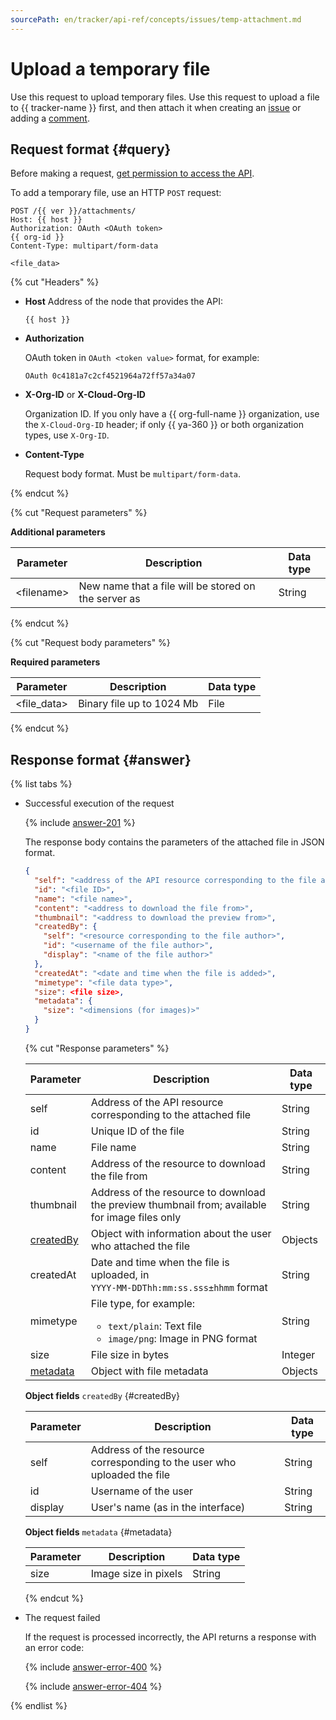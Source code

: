 ```yaml
---
sourcePath: en/tracker/api-ref/concepts/issues/temp-attachment.md
---
```

# Upload a temporary file

Use this request to upload temporary files. Use this request to upload a file to {{ tracker-name }} first, and then attach it when creating an [issue](create-issue.md) or adding a [comment](add-comment.md).

## Request format {#query}

Before making a request, [get permission to access the API](../access.md).

To add a temporary file, use an HTTP `POST` request:

```
POST /{{ ver }}/attachments/
Host: {{ host }}
Authorization: OAuth <OAuth token>
{{ org-id }}
Content-Type: multipart/form-data

<file_data>
```

{% cut "Headers" %}

- **Host**
   Address of the node that provides the API:
   ```
   {{ host }}
   ```

- **Authorization**

    OAuth token in `OAuth <token value>` format, for example:

    ```
    OAuth 0c4181a7c2cf4521964a72ff57a34a07
    ```


- **X-Org-ID** or **X-Cloud-Org-ID**

   Organization ID. If you only have a {{ org-full-name }} organization, use the `X-Cloud-Org-ID` header; if only {{ ya-360 }} or both organization types, use `X-Org-ID`.


- **Content-Type**

    Request body format. Must be `multipart/form-data`.

{% endcut %}

{% cut "Request parameters" %}

**Additional parameters**

Parameter | Description | Data type
--------- | ----------- | ---------
\<filename\> | New name that a file will be stored on the server as | String

{% endcut %}

{% cut "Request body parameters" %}

**Required parameters**

Parameter | Description | Data type
--------- | ----------- | ---------
\<file_data\> | Binary file up to 1024 Mb | File

{% endcut %}

## Response format {#answer}

{% list tabs %}

- Successful execution of the request

    {% include [answer-201](../../../_includes/tracker/api/answer-201.md) %}

    The response body contains the parameters of the attached file in JSON format.

    ```json
    {
      "self": "<address of the API resource corresponding to the file attached>",
      "id": "<file ID>",
      "name": "<file name>",
      "content": "<address to download the file from>",
      "thumbnail": "<address to download the preview from>",
      "createdBy": {
        "self": "<resource corresponding to the file author>",
        "id": "<username of the file author>",
        "display": "<name of the file author>"
      },
      "createdAt": "<date and time when the file is added>",
      "mimetype": "<file data type>",
      "size": <file size>,
      "metadata": {
        "size": "<dimensions (for images)>"
      }
    }
    ```

    {% cut "Response parameters" %}

    Parameter | Description | Data type
    --------- | ----------- | ---------
    self | Address of the API resource corresponding to the attached file | String
    id | Unique ID of the file | String
    name | File name | String
    content | Address of the resource to download the file from | String
    thumbnail | Address of the resource to download the preview thumbnail from; available for image files only | String
    [createdBy](#createdBy) | Object with information about the user who attached the file | Objects |
    createdAt | Date and time when the file is uploaded, in <br/>```YYYY-MM-DDThh:mm:ss.sss±hhmm``` format | String
    mimetype | File type, for example:<ul><li>`text/plain`: Text file</li><li>`image/png`: Image in PNG format</li></ul> | String
    size | File size in bytes | Integer
    [metadata](#metadata) | Object with file metadata | Objects

    **Object fields** `createdBy` {#createdBy}

    Parameter | Description | Data type
    --------- | ----------- | ---------
    self | Address of the resource corresponding to the user who uploaded the file | String
    id | Username of the user | String
    display | User's name (as in the interface) | String

    **Object fields** `metadata` {#metadata}

    Parameter | Description | Data type
    --------- | ----------- | ---------
    size | Image size in pixels | String

    {% endcut %}

- The request failed

    If the request is processed incorrectly, the API returns a response with an error code:

    {% include [answer-error-400](../../../_includes/tracker/api/answer-error-400.md) %}

    {% include [answer-error-404](../../../_includes/tracker/api/answer-error-404.md) %}

{% endlist %}
